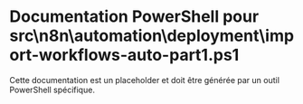 # Documentation PowerShell pour src\n8n\automation\deployment\import-workflows-auto-part1.ps1

Cette documentation est un placeholder et doit être générée par un outil PowerShell spécifique.

